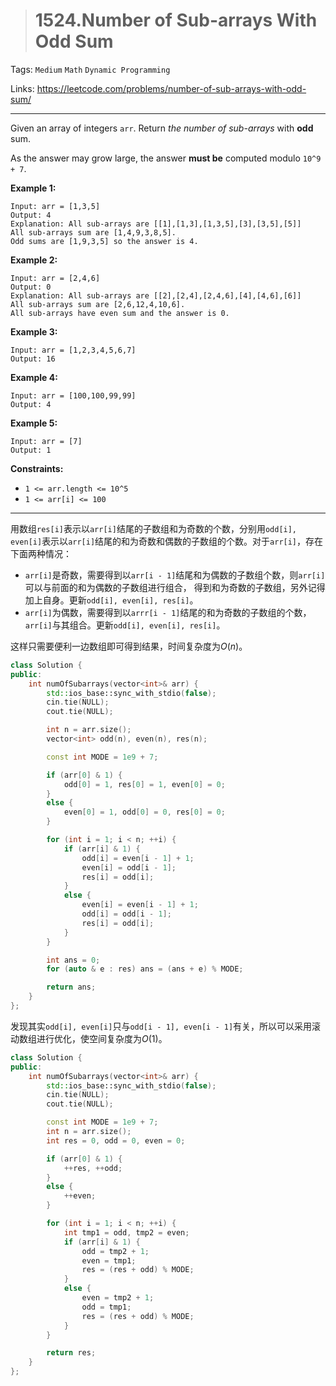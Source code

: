 > # 1524.Number of Sub-arrays With Odd Sum

Tags: `Medium` `Math` `Dynamic Programming`

Links: https://leetcode.com/problems/number-of-sub-arrays-with-odd-sum/

------

Given an array of integers `arr`. Return *the number of sub-arrays* with **odd** sum.

As the answer may grow large, the answer **must be** computed modulo `10^9 + 7`.

**Example 1:**

```
Input: arr = [1,3,5]
Output: 4
Explanation: All sub-arrays are [[1],[1,3],[1,3,5],[3],[3,5],[5]]
All sub-arrays sum are [1,4,9,3,8,5].
Odd sums are [1,9,3,5] so the answer is 4.
```

**Example 2:**

```
Input: arr = [2,4,6]
Output: 0
Explanation: All sub-arrays are [[2],[2,4],[2,4,6],[4],[4,6],[6]]
All sub-arrays sum are [2,6,12,4,10,6].
All sub-arrays have even sum and the answer is 0.
```

**Example 3:**

```
Input: arr = [1,2,3,4,5,6,7]
Output: 16
```

**Example 4:**

```
Input: arr = [100,100,99,99]
Output: 4
```

**Example 5:**

```
Input: arr = [7]
Output: 1
```

**Constraints:**

- `1 <= arr.length <= 10^5`
- `1 <= arr[i] <= 100`

------

用数组`res[i]`表示以`arr[i]`结尾的子数组和为奇数的个数，分别用`odd[i], even[i]`表示以`arr[i]`结尾的和为奇数和偶数的子数组的个数。对于`arr[i]`，存在下面两种情况：

* `arr[i]`是奇数，需要得到以`arr[i - 1]`结尾和为偶数的子数组个数，则`arr[i]`可以与前面的和为偶数的子数组进行组合， 得到和为奇数的子数组，另外记得加上自身。更新`odd[i], even[i], res[i]`。
* `arr[i]`为偶数，需要得到以`arrr[i - 1]`结尾的和为奇数的子数组的个数，`arr[i]`与其组合。更新`odd[i], even[i], res[i]`。

这样只需要便利一边数组即可得到结果，时间复杂度为$O(n)$。

```c++
class Solution {
public:
    int numOfSubarrays(vector<int>& arr) {
    	std::ios_base::sync_with_stdio(false);
    	cin.tie(NULL);
    	cout.tie(NULL);

    	int n = arr.size();
    	vector<int> odd(n), even(n), res(n);

    	const int MODE = 1e9 + 7;

    	if (arr[0] & 1) {
    		odd[0] = 1, res[0] = 1, even[0] = 0;
    	}
    	else {
    		even[0] = 1, odd[0] = 0, res[0] = 0;
    	}

    	for (int i = 1; i < n; ++i) {
    		if (arr[i] & 1) {
    			odd[i] = even[i - 1] + 1;
    			even[i] = odd[i - 1];
    			res[i] = odd[i];
    		}
    		else {
    			even[i] = even[i - 1] + 1;
    			odd[i] = odd[i - 1];
    			res[i] = odd[i];
    		}
    	}

		int ans = 0;
		for (auto & e : res) ans = (ans + e) % MODE;

		return ans;   	
    }
};
```

发现其实`odd[i], even[i]`只与`odd[i - 1], even[i - 1]`有关，所以可以采用滚动数组进行优化，使空间复杂度为$O(1)$。

```c++
class Solution {
public:
    int numOfSubarrays(vector<int>& arr) {
    	std::ios_base::sync_with_stdio(false);
    	cin.tie(NULL);
    	cout.tie(NULL);

    	const int MODE = 1e9 + 7;
    	int n = arr.size();
    	int res = 0, odd = 0, even = 0;

    	if (arr[0] & 1) {
    		++res, ++odd;
    	}
    	else {
    		++even;
    	}

    	for (int i = 1; i < n; ++i) {
    		int tmp1 = odd, tmp2 = even;
    		if (arr[i] & 1) {
    			odd = tmp2 + 1;
    			even = tmp1;
    			res = (res + odd) % MODE;
    		}
    		else {
    			even = tmp2 + 1;
    			odd = tmp1;
    			res = (res + odd) % MODE;
    		}
    	}

		return res;   	
    }
};
```























